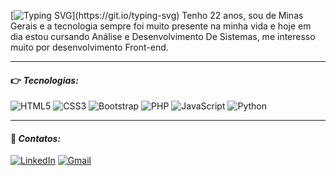 [![Typing SVG](https://readme-typing-svg.herokuapp.com?font=Fira+Code&weight=700&size=24&pause=1000&color=8E40A9&center=true&vCenter=true&width=435&lines=%F0%9F%91%8B+Ol%C3%A1!+Me+chamo+Isabelle...)](https://git.io/typing-svg)
 Tenho 22 anos, sou de Minas Gerais e a tecnologia sempre foi muito presente na minha vida e hoje em dia estou cursando Análise e Desenvolvimento De Sistemas, me interesso muito por desenvolvimento Front-end.
 
<hr>

#### 👉 **_Tecnologias:_**
![HTML5](https://img.shields.io/badge/html5-%23E34F26.svg?style=for-the-badge&logo=html5&logoColor=white)
![CSS3](https://img.shields.io/badge/css3-%231572B6.svg?style=for-the-badge&logo=css3&logoColor=white)
![Bootstrap](https://img.shields.io/badge/Bootstrap-563D7C?style=for-the-badge&logo=bootstrap&logoColor=white)
![PHP](https://img.shields.io/badge/php-%23777BB4.svg?style=for-the-badge&logo=php&logoColor=white)
![JavaScript](https://img.shields.io/badge/javascript-%23323330.svg?style=for-the-badge&logo=javascript&logoColor=%23F7DF1E)
![Python](https://img.shields.io/badge/python-3670A0?style=for-the-badge&logo=python&logoColor=ffdd54)

<hr>

#### 🤝 **_Contatos:_**
[![LinkedIn](https://img.shields.io/badge/linkedin-%230077B5.svg?style=for-the-badge&logo=linkedin&logoColor=white)](https://www.linkedin.com/in/isabelle-toniolo/)
[![Gmail](https://img.shields.io/badge/gmail-D14836?style=for-the-badge&logo=gmail&logoColor=white)](mailto:isabelletoniolom@gmail.com)


